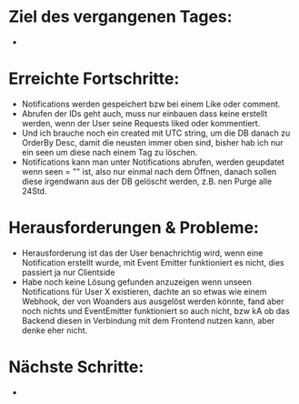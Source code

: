# Ziel des vergangenen Tages:
- 

# Erreichte Fortschritte:
- Notifications werden gespeichert bzw bei einem Like oder comment.
- Abrufen der IDs geht auch, muss nur einbauen dass keine erstellt werden, wenn der User seine Requests liked oder kommentiert.
- Und ich brauche noch ein created mit UTC string, um die DB danach zu OrderBy Desc, damit die neusten immer oben sind, bisher hab ich nur ein seen um diese nach einem Tag zu löschen.
- Notifications kann man unter Notifications abrufen, werden geupdatet wenn seen = "" ist, also nur einmal nach dem Öffnen, danach sollen diese irgendwann aus der DB gelöscht werden, z.B. nen Purge alle 24Std.

# Herausforderungen & Probleme:
- Herausforderung ist das der User benachrichtig wird, wenn eine Notification erstellt wurde, mit Event Emitter funktioniert es nicht, dies passiert ja nur Clientside
- Habe noch keine Lösung gefunden anzuzeigen wenn unseen Notifications für User X existieren, dachte an so etwas wie einem Webhook, der von Woanders aus ausgelöst werden könnte, fand aber noch nichts und EventEmitter funktioniert so auch nicht, bzw kA ob das Backend diesen in Verbindung mit dem Frontend nutzen kann, aber denke eher nicht.

# Nächste Schritte:
- 